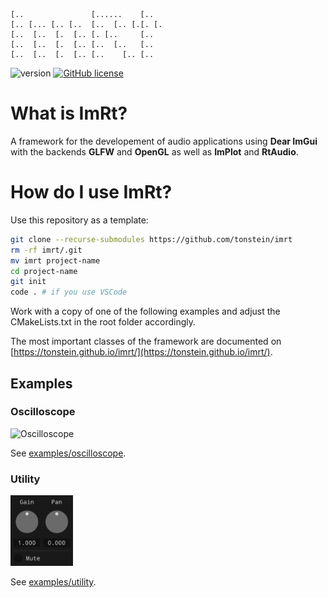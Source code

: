 ```
[..               [......    [..
[.. [... [.. [..  [..  [.. [.[. [.
[..  [..  [.  [.. [. [..     [..
[..  [..  [.  [.. [..  [..   [..
[..  [..  [.  [.. [..    [.. [..
```

![version](https://img.shields.io/badge/version-0.1-red)
[![GitHub license](https://img.shields.io/badge/license-MIT-blue.svg)](https://github.com/mimic-sussex/eppEditor/blob/master/LICENSE)

# What is ImRt?

A framework for the developement of audio applications using __Dear ImGui__ with the backends __GLFW__ and __OpenGL__ as well as __ImPlot__ and __RtAudio__.

# How do I use ImRt?

Use this repository as a template:

```bash
git clone --recurse-submodules https://github.com/tonstein/imrt
rm -rf imrt/.git
mv imrt project-name
cd project-name
git init
code . # if you use VSCode
```

Work with a copy of one of the following examples and adjust the CMakeLists.txt in the root folder accordingly.

The most important classes of the framework are documented on [https://tonstein.github.io/imrt/](https://tonstein.github.io/imrt/).

## Examples

### Oscilloscope

<img src="examples/oscilloscope/img/oscilloscope.gif" alt="Oscilloscope" width="1320">

See [examples/oscilloscope](examples/oscilloscope).

### Utility 

<img src="examples/utility/img/utility.png" alt="Oscilloscope" width="100">

See [examples/utility](examples/utility).
